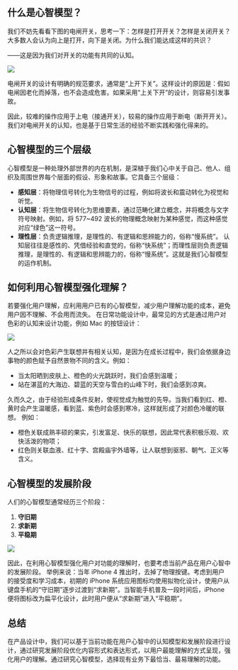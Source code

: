 ## 什么是心智模型？
我们不妨先看看下图的电闸开关，思考一下：怎样是打开开关？怎样是关闭开关？大多数人会认为向上是打开，向下是关闭。为什么我们能达成这样的共识？

——这是因为我们对开关的功能有共同的认知。

![](https://qhdtc.oss-cn-chengdu.aliyuncs.com/obsidian/p8oQWgKQz8MFFarDDLAu.png)

电闸开关的设计有明确的规范要求，通常是“上开下关”。这样设计的原因是：假如电闸因老化而掉落，也不会造成危害。如果采用“上关下开”的设计，则容易引发事故。

因此，较难的操作应用于上电（接通开关），较易的操作应用于断电（断开开关）。我们对电闸开关的认知，也是基于日常生活的经验不断实践和强化得来的。
## 心智模型的三个层级
心智模型是一种处理外部世界的内在机制，是深植于我们心中关于自己、他人、组织及周围世界每个层面的假设、形象和故事。它具备三个层级：
- **感知层**：将物理信号转化为生物信号的过程，例如将波长和震动转化为视觉和听觉。
- **认知层**：将生物信号转化为思维要素，通过范畴化建立概念，并将概念与文字符号映射。例如，将 577~492 波长的物理概念映射为某种感觉，而这种感觉对应“绿色”这一符号。
- **理性层**：负责逻辑推理，是理性的、有逻辑和思辨能力的，俗称“慢系统”。
认知层往往是感性的、凭借经验和直觉的，俗称“快系统”；而理性层则负责逻辑推理，是理性的、有逻辑和思辨能力的，俗称“慢系统”。这就是我们心智模型的运作机制。
## 如何利用心智模型强化理解？
若要强化用户理解，应利用用户已有的心智模型，减少用户理解功能的成本，避免用户因不理解、不会用而流失。
在日常功能设计中，最常见的方式是通过用户对色彩的认知来设计功能，例如 Mac 的按钮设计：

![](https://qhdtc.oss-cn-chengdu.aliyuncs.com/obsidian/Zg8kXI011lfot981nRSx.png)

人之所以会对色彩产生联想并有相关认知，是因为在成长过程中，我们会依据身边事物的颜色赋予自然景物不同的含义。例如：

- 当太阳晒到皮肤上、橙色的火光跳跃时，我们会感到温暖；
- 站在湛蓝的大海边、碧蓝的天空与雪白的山峰下时，我们会感到凉爽。

久而久之，由于经验形成条件反射，使视觉成为触觉的先导。当我们看到红、橙、黄时会产生温暖感，看到蓝、紫色时会感到寒冷，这样就形成了对颜色冷暖的联想。
例如：

- 橙色关联成熟丰硕的果实，引发富足、快乐的联想，因此常代表积极乐观、欢快活泼的物项；
- 红色则关联血液、红十字、宫殿庙宇外墙等，让人联想到驱邪、朝气、正义等含义。
## 心智模型的发展阶段

人们的心智模型通常经历三个阶段：

1. **守旧期**
2. **求新期**
3. **平稳期**

![](https://qhdtc.oss-cn-chengdu.aliyuncs.com/obsidian/EmovQNyiHEkI6SbRKitz.png)

因此，在利用心智模型强化用户对功能的理解时，也要考虑当前产品在用户心智中的发展阶段。
举例来说：当年 iPhone 4 推出时，去掉了物理按键。考虑到用户的接受度和学习成本，初期的 iPhone 系统应用图标均使用拟物化设计，使用户从键盘手机的“守旧期”逐步过渡到“求新期”。当智能手机普及一段时间后，iPhone 便将图标改为扁平化设计，此时用户便从“求新期”进入“平稳期”。
## 总结
在产品设计中，我们可以基于当前功能在用户心智中的认知模型和发展阶段进行设计，通过研究发展阶段优化内容形式和表达形式，以用户最能理解的方式呈现，强化用户的理解。通过研究心智模型，选择现有业务下最恰当、最易理解的功能。